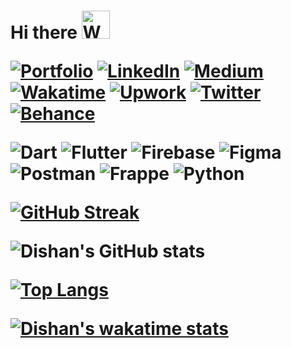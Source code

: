 <h1 align="left"> Hi there <img src="https://raw.githubusercontent.com/nixin72/nixin72/master/wave.gif" 
         alt="Waving hand animated gif"
         height="45"
         width="45" />

[![Portfolio](https://img.shields.io/badge/Portfolio-black.svg?style=plastic)](https://dishan.de) [![LinkedIn](https://img.shields.io/badge/LinkedIn-%230077B5.svg?logo=linkedin&logoColor=white&style=plastic)](www.linkedin.com/in/dishan-kheni) [![Medium](https://img.shields.io/badge/medium-black.svg?logo=medium&logoColor=white&style=plastic)](https://medium.com/@dishankkheni.dev) [![Wakatime](https://img.shields.io/badge/wakatime-%230077B5.svg?logo=wakatime&logoColor=white&style=plastic)]([www.linkedin.com/in/dishan-kheni]   (https://wakatime.com/@dishank)) [![Upwork](https://img.shields.io/badge/upwork-%8fce00.svg?logo=upwork&logoColor=white&style=plastic)](https://www.upwork.com/freelancers/~01dc140845c38ac9b4) [![Twitter](https://img.shields.io/badge/Twitter-%231DA1F2.svg?logo=Twitter&logoColor=white&style=plastic)](https://twitter.com/KheniDishank) [![Behance](https://img.shields.io/badge/Behance-%2300f.svg?logo=behance&logoColor=white&style=plastic)](https://www.behance.net/dishankheni) 

![Dart](https://img.shields.io/badge/dart-%230175C2.svg?style=for-the-badge&logo=dart&logoColor=white) ![Flutter](https://img.shields.io/badge/Flutter-%2302569B.svg?style=for-the-badge&logo=Flutter&logoColor=white) ![Firebase](https://img.shields.io/badge/firebase-%23039BE5.svg?style=for-the-badge&logo=firebase) ![Figma](https://img.shields.io/badge/figma-%23F24E1E.svg?style=for-the-badge&logo=figma&logoColor=white) ![Postman](https://img.shields.io/badge/Postman-FF6C37?style=for-the-badge&logo=postman&logoColor=white) ![Frappe](https://img.shields.io/badge/FlutterFlow-%2300f?style=for-the-badge&logo=flutterflow&logoColor=white) ![Python](https://img.shields.io/badge/python-3670A0?style=for-the-badge&logo=python&logoColor=ffdd54) 
  
[![GitHub Streak](http://github-readme-streak-stats.herokuapp.com?user=Dishank-Kheni&theme=radical&border_radius=4.6&mode=weekly)](https://git.io/streak-stats)
  
![Dishan's GitHub stats](https://github-readme-stats.vercel.app/api?username=Dishank-Kheni&show_icons=true&theme=radical)
  
[![Top Langs](https://github-readme-stats.vercel.app/api/top-langs/?username=Dishank-Kheni&layout=compact&theme=radical)](https://github.com/Dishank-Kheni/dishank-kheni/blob/main/README.md)

[![Dishan's wakatime stats](https://github-readme-stats.vercel.app/api/wakatime?username=dishank&layout=compact&theme=radical)](https://github.com/alvish0407/github-readme-stats)
<!--
**Dishank-Kheni/dishank-kheni** is a ✨ _special_ ✨ repository because its `README.md` (this file) appears on your GitHub profile.

Here are some ideas to get you started:

- 🔭 I’m currently working on ...
- 🌱 I’m currently learning ...
- 👯 I’m looking to collaborate on ...
- 🤔 I’m looking for help with ...
- 💬 Ask me about ...
- 📫 How to reach me: ...
- 😄 Pronouns: ...
- ⚡ Fun fact: ...
-->
